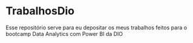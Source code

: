 # TrabalhosDio
Esse repositório serve para eu depositar os meus trabalhos feitos para o bootcamp Data Analytics com Power BI da DIO
